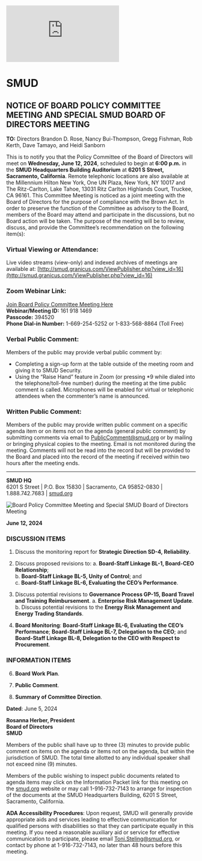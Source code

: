 <!-- Page 1 -->
![SMUD Notice](https://smud.granicus.com/ViewPublisher.php?view_id=16)

# SMUD

## NOTICE OF BOARD POLICY COMMITTEE MEETING AND SPECIAL SMUD BOARD OF DIRECTORS MEETING

**TO:** Directors Brandon D. Rose, Nancy Bui-Thompson, Gregg Fishman, Rob Kerth, Dave Tamayo, and Heidi Sanborn

This is to notify you that the Policy Committee of the Board of Directors will meet on **Wednesday, June 12, 2024**, scheduled to begin at **6:00 p.m.** in the **SMUD Headquarters Building Auditorium** at **6201 S Street, Sacramento, California**. Remote telephonic locations are also available at the Millennium Hilton New York, One UN Plaza, New York, NY 10017 and The Ritz-Carlton, Lake Tahoe, 13031 Ritz Carlton Highlands Court, Truckee, CA 96161. This Committee Meeting is noticed as a joint meeting with the Board of Directors for the purpose of compliance with the Brown Act. In order to preserve the function of the Committee as advisory to the Board, members of the Board may attend and participate in the discussions, but no Board action will be taken. The purpose of the meeting will be to review, discuss, and provide the Committee’s recommendation on the following item(s):

### Virtual Viewing or Attendance:
Live video streams (view-only) and indexed archives of meetings are available at: [http://smud.granicus.com/ViewPublisher.php?view_id=16](http://smud.granicus.com/ViewPublisher.php?view_id=16)

### Zoom Webinar Link: 
[Join Board Policy Committee Meeting Here](https://smud.granicus.com/ViewPublisher.php?view_id=16)  
**Webinar/Meeting ID:** 161 918 1469  
**Passcode:** 394520  
**Phone Dial-in Number:** 1-669-254-5252 or 1-833-568-8864 (Toll Free)

### Verbal Public Comment:
Members of the public may provide verbal public comment by:
- Completing a sign-up form at the table outside of the meeting room and giving it to SMUD Security.
- Using the “Raise Hand” feature in Zoom (or pressing *9 while dialed into the telephone/toll-free number) during the meeting at the time public comment is called. Microphones will be enabled for virtual or telephonic attendees when the commenter’s name is announced.

### Written Public Comment:
Members of the public may provide written public comment on a specific agenda item or on items not on the agenda (general public comment) by submitting comments via email to [PublicComment@smud.org](mailto:PublicComment@smud.org) or by mailing or bringing physical copies to the meeting. Email is not monitored during the meeting. Comments will not be read into the record but will be provided to the Board and placed into the record of the meeting if received within two hours after the meeting ends.

---

**SMUD HQ**  
6201 S Street | P.O. Box 15830 | Sacramento, CA 95852-0830 | 1.888.742.7683 | [smud.org](http://smud.org)
<!-- Page 2 -->
![Board Policy Committee Meeting and Special SMUD Board of Directors Meeting](https://via.placeholder.com/768x993.png?text=Board+Policy+Committee+Meeting+and+Special+SMUD+Board+of+Directors+Meeting)

**June 12, 2024**

### DISCUSSION ITEMS

1. Discuss the monitoring report for **Strategic Direction SD-4, Reliability**.

2. Discuss proposed revisions to:
   a. **Board-Staff Linkage BL-1, Board-CEO Relationship**;  
   b. **Board-Staff Linkage BL-5, Unity of Control**; and  
   c. **Board-Staff Linkage BL-6, Evaluating the CEO’s Performance**.

3. Discuss potential revisions to **Governance Process GP-15, Board Travel and Training Reimbursement**.
   a. **Enterprise Risk Management Update**.  
   b. Discuss potential revisions to the **Energy Risk Management and Energy Trading Standards**.

4. **Board Monitoring**: **Board-Staff Linkage BL-6, Evaluating the CEO’s Performance**; **Board-Staff Linkage BL-7, Delegation to the CEO**; and **Board-Staff Linkage BL-8, Delegation to the CEO with Respect to Procurement**.

### INFORMATION ITEMS

6. **Board Work Plan**.

7. **Public Comment**.

8. **Summary of Committee Direction**.

**Dated**: June 5, 2024

**Rosanna Herber, President**  
**Board of Directors**  
**SMUD**

Members of the public shall have up to three (3) minutes to provide public comment on items on the agenda or items not on the agenda, but within the jurisdiction of SMUD. The total time allotted to any individual speaker shall not exceed nine (9) minutes.

Members of the public wishing to inspect public documents related to agenda items may click on the Information Packet link for this meeting on the [smud.org](http://smud.org) website or may call 1-916-732-7143 to arrange for inspection of the documents at the SMUD Headquarters Building, 6201 S Street, Sacramento, California.

**ADA Accessibility Procedures**: Upon request, SMUD will generally provide appropriate aids and services leading to effective communication for qualified persons with disabilities so that they can participate equally in this meeting. If you need a reasonable auxiliary aid or service for effective communication to participate, please email Toni.Steling@smud.org, or contact by phone at 1-916-732-7143, no later than 48 hours before this meeting.
